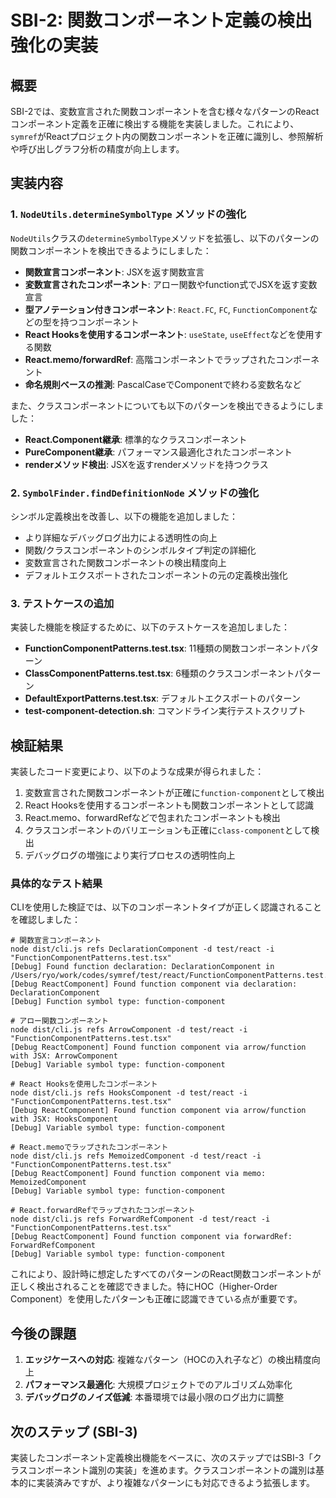 # SBI-2: 関数コンポーネント定義の検出強化の実装

## 概要

SBI-2では、変数宣言された関数コンポーネントを含む様々なパターンのReactコンポーネント定義を正確に検出する機能を実装しました。これにより、`symref`がReactプロジェクト内の関数コンポーネントを正確に識別し、参照解析や呼び出しグラフ分析の精度が向上します。

## 実装内容

### 1. `NodeUtils.determineSymbolType` メソッドの強化

`NodeUtils`クラスの`determineSymbolType`メソッドを拡張し、以下のパターンの関数コンポーネントを検出できるようにしました：

- **関数宣言コンポーネント**: JSXを返す関数宣言
- **変数宣言されたコンポーネント**: アロー関数やfunction式でJSXを返す変数宣言
- **型アノテーション付きコンポーネント**: `React.FC`, `FC`, `FunctionComponent`などの型を持つコンポーネント
- **React Hooksを使用するコンポーネント**: `useState`, `useEffect`などを使用する関数
- **React.memo/forwardRef**: 高階コンポーネントでラップされたコンポーネント
- **命名規則ベースの推測**: PascalCaseでComponentで終わる変数名など

また、クラスコンポーネントについても以下のパターンを検出できるようにしました：

- **React.Component継承**: 標準的なクラスコンポーネント
- **PureComponent継承**: パフォーマンス最適化されたコンポーネント
- **renderメソッド検出**: JSXを返すrenderメソッドを持つクラス

### 2. `SymbolFinder.findDefinitionNode` メソッドの強化

シンボル定義検出を改善し、以下の機能を追加しました：

- より詳細なデバッグログ出力による透明性の向上
- 関数/クラスコンポーネントのシンボルタイプ判定の詳細化
- 変数宣言された関数コンポーネントの検出精度向上
- デフォルトエクスポートされたコンポーネントの元の定義検出強化

### 3. テストケースの追加

実装した機能を検証するために、以下のテストケースを追加しました：

- **FunctionComponentPatterns.test.tsx**: 11種類の関数コンポーネントパターン
- **ClassComponentPatterns.test.tsx**: 6種類のクラスコンポーネントパターン
- **DefaultExportPatterns.test.tsx**: デフォルトエクスポートのパターン
- **test-component-detection.sh**: コマンドライン実行テストスクリプト

## 検証結果

実装したコード変更により、以下のような成果が得られました：

1. 変数宣言された関数コンポーネントが正確に`function-component`として検出
2. React Hooksを使用するコンポーネントも関数コンポーネントとして認識
3. React.memo、forwardRefなどで包まれたコンポーネントも検出
4. クラスコンポーネントのバリエーションも正確に`class-component`として検出
5. デバッグログの増強により実行プロセスの透明性向上

### 具体的なテスト結果

CLIを使用した検証では、以下のコンポーネントタイプが正しく認識されることを確認しました：

```
# 関数宣言コンポーネント
node dist/cli.js refs DeclarationComponent -d test/react -i "FunctionComponentPatterns.test.tsx"
[Debug] Found function declaration: DeclarationComponent in /Users/ryo/work/codes/symref/test/react/FunctionComponentPatterns.test.tsx
[Debug ReactComponent] Found function component via declaration: DeclarationComponent
[Debug] Function symbol type: function-component

# アロー関数コンポーネント
node dist/cli.js refs ArrowComponent -d test/react -i "FunctionComponentPatterns.test.tsx"
[Debug ReactComponent] Found function component via arrow/function with JSX: ArrowComponent
[Debug] Variable symbol type: function-component

# React Hooksを使用したコンポーネント
node dist/cli.js refs HooksComponent -d test/react -i "FunctionComponentPatterns.test.tsx"
[Debug ReactComponent] Found function component via arrow/function with JSX: HooksComponent
[Debug] Variable symbol type: function-component

# React.memoでラップされたコンポーネント
node dist/cli.js refs MemoizedComponent -d test/react -i "FunctionComponentPatterns.test.tsx"
[Debug ReactComponent] Found function component via memo: MemoizedComponent
[Debug] Variable symbol type: function-component

# React.forwardRefでラップされたコンポーネント
node dist/cli.js refs ForwardRefComponent -d test/react -i "FunctionComponentPatterns.test.tsx"
[Debug ReactComponent] Found function component via forwardRef: ForwardRefComponent
[Debug] Variable symbol type: function-component
```

これにより、設計時に想定したすべてのパターンのReact関数コンポーネントが正しく検出されることを確認できました。特にHOC（Higher-Order Component）を使用したパターンも正確に認識できている点が重要です。

## 今後の課題

1. **エッジケースへの対応**: 複雑なパターン（HOCの入れ子など）の検出精度向上
2. **パフォーマンス最適化**: 大規模プロジェクトでのアルゴリズム効率化
3. **デバッグログのノイズ低減**: 本番環境では最小限のログ出力に調整

## 次のステップ (SBI-3)

実装したコンポーネント定義検出機能をベースに、次のステップではSBI-3「クラスコンポーネント識別の実装」を進めます。クラスコンポーネントの識別は基本的に実装済みですが、より複雑なパターンにも対応できるよう拡張します。 